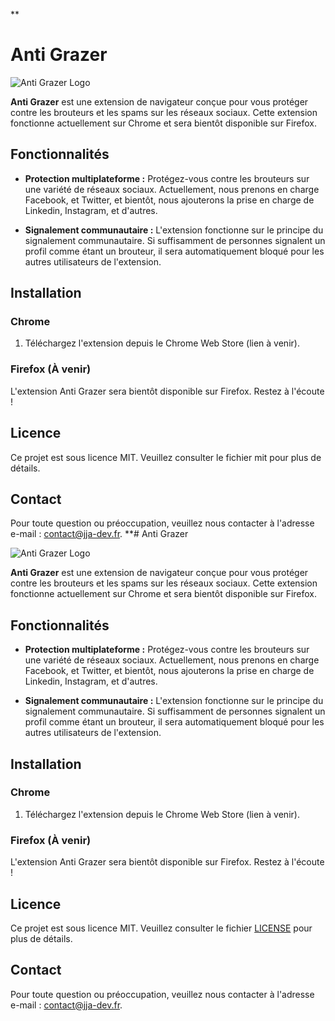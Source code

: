 **
# Anti Grazer

![Anti Grazer Logo](logo.png)

**Anti Grazer** est une extension de navigateur conçue pour vous protéger contre les brouteurs et les spams sur les réseaux sociaux. Cette extension fonctionne actuellement sur Chrome et sera bientôt disponible sur Firefox.

## Fonctionnalités

- **Protection multiplateforme :** Protégez-vous contre les brouteurs sur une variété de réseaux sociaux. Actuellement, nous prenons en charge Facebook, et Twitter, et bientôt, nous ajouterons la prise en charge de Linkedin, Instagram, et d'autres.

- **Signalement communautaire :** L'extension fonctionne sur le principe du signalement communautaire. Si suffisamment de personnes signalent un profil comme étant un brouteur, il sera automatiquement bloqué pour les autres utilisateurs de l'extension.

## Installation

### Chrome

1. Téléchargez l'extension depuis le Chrome Web Store (lien à venir).

### Firefox (À venir)

L'extension Anti Grazer sera bientôt disponible sur Firefox. Restez à l'écoute !

## Licence

Ce projet est sous licence MIT. Veuillez consulter le fichier mit pour plus de détails.

## Contact

Pour toute question ou préoccupation, veuillez nous contacter à l'adresse e-mail : [contact@jja-dev.fr](mailto:contact@jja-dev.fr).
**# Anti Grazer

![Anti Grazer Logo](logo.png)

**Anti Grazer** est une extension de navigateur conçue pour vous protéger contre les brouteurs et les spams sur les réseaux sociaux. Cette extension fonctionne actuellement sur Chrome et sera bientôt disponible sur Firefox.

## Fonctionnalités

- **Protection multiplateforme :** Protégez-vous contre les brouteurs sur une variété de réseaux sociaux. Actuellement, nous prenons en charge Facebook, et Twitter, et bientôt, nous ajouterons la prise en charge de Linkedin, Instagram, et d'autres.

- **Signalement communautaire :** L'extension fonctionne sur le principe du signalement communautaire. Si suffisamment de personnes signalent un profil comme étant un brouteur, il sera automatiquement bloqué pour les autres utilisateurs de l'extension.

## Installation

### Chrome

1. Téléchargez l'extension depuis le Chrome Web Store (lien à venir).

### Firefox (À venir)

L'extension Anti Grazer sera bientôt disponible sur Firefox. Restez à l'écoute !

## Licence

Ce projet est sous licence MIT. Veuillez consulter le fichier [LICENSE](LICENSE) pour plus de détails.

## Contact

Pour toute question ou préoccupation, veuillez nous contacter à l'adresse e-mail : [contact@jja-dev.fr](mailto:contact@jja-dev.fr).
